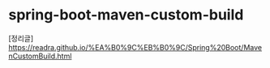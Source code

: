 # spring-boot-maven-custom-build

[정리글]<br>
https://readra.github.io/%EA%B0%9C%EB%B0%9C/Spring%20Boot/MavenCustomBuild.html
